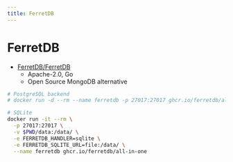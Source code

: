 ```yaml
---
title: FerretDB
---
```


# FerretDB

- [FerretDB/FerretDB](https://github.com/FerretDB/FerretDB)
  - Apache-2.0, Go
  - Open Source MongoDB alternative


```bash
# PostgreSQL backend
# docker run -d --rm --name ferretdb -p 27017:27017 ghcr.io/ferretdb/all-in-one

# SQLite
docker run -it --rm \
  -p 27017:27017 \
  -v $PWD/data:/data/ \
  -e FERRETDB_HANDLER=sqlite \
  -e FERRETDB_SQLITE_URL=file:/data/ \
  --name ferretdb ghcr.io/ferretdb/all-in-one
```
